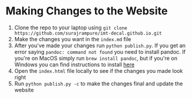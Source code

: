# Making Changes to the Website

1. Clone the repo to your laptop using `git clone https://github.com/surajrampure/imt-decal.github.io.git`
2. Make the changes you want in the `index.md` file 
3. After you've made your changes run `python publish.py`. If you get an error saying `pandoc: command not found` you need to install pandoc. If you're on MacOS simply run `brew install pandoc`, but if you're on Windows you can find instructions to install [here](https://pandoc.org/installing.html)
4. Open the `index.html` file locally to see if the changes you made look right
5. Run `python publish.py -c` to make the changes final and update the website